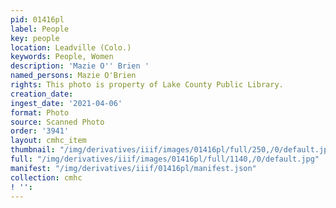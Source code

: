 ```yaml
---
pid: 01416pl
label: People
key: people
location: Leadville (Colo.)
keywords: People, Women
description: 'Mazie O'' Brien '
named_persons: Mazie O'Brien
rights: This photo is property of Lake County Public Library.
creation_date: 
ingest_date: '2021-04-06'
format: Photo
source: Scanned Photo
order: '3941'
layout: cmhc_item
thumbnail: "/img/derivatives/iiif/images/01416pl/full/250,/0/default.jpg"
full: "/img/derivatives/iiif/images/01416pl/full/1140,/0/default.jpg"
manifest: "/img/derivatives/iiif/01416pl/manifest.json"
collection: cmhc
! '': 
---
```

